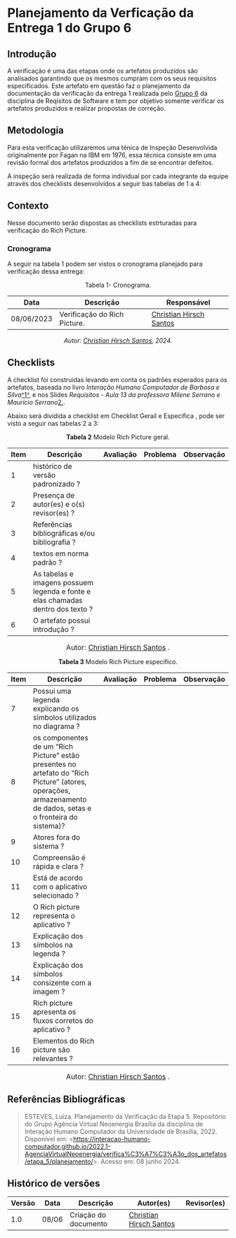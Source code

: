 # Planejamento da Verficação da Entrega 1 do Grupo 6

## Introdução 

A verificação é uma das etapas onde os artefatos produzidos são analisados garantindo que os mesmos cumpram com os seus requisitos especificados. Este artefato em questão faz o planejamento da  documentação da verificação da entrega 1 realizada pelo [Grupo 6](https://requisitos-de-software.github.io/2023.1-Booking/) da disciplina de Reqisitos de Software e tem por objetivo somente verificar os artefatos produzidos e realizar propostas de correção.


## Metodologia

Para esta verificação utilizaremos uma ténica de Inspeção Desenvolvida originalmente por Fagan na IBM em 1976, essa técnica consiste em uma revisão formal dos artefatos produzidos a fim de se encontrar defeitos.

A inspeção será realizada de forma individual por cada integrante da equipe através dos checklists desenvolvidos a seguir bas tabelas de 1 a 4:

## Contexto

Nesse documento serão dispostas as checklists estrturadas para verificação do Rich Picture.


### Cronograma

A seguir na tabela 1 podem ser vistos o cronograma planejado para verificação dessa entrega:

<center>

Tabela 1- Cronograma.

| Data       | Descrição                                  | Responsável                                      |
| ---------- | ------------------------------------------ | ------------------------------------------------ |
| 08/06/2023 | Verificação do Rich Picture.                | [Christian Hirsch Santos](https://github.com/crstyhs) |


_Autor: [Christian Hirsch Santos](https://github.com/crstyhs), 2024._

</center>

## Checklists

A checklist foi construídas levando em conta os padrões esperados para os artefatos, baseada no livro _Interação Humano Computador de Barbosa e Silva_<a id="FTF1" href="#FTF1Ref">^1^</a>,  e nos Slides _Requisitos - Aula 13 da professora Milene Serrano e Maurício Serrano_<a id="FTF2Ref" href="#FTF2">2.</a>. 

Abaixo será dividida a checklist em Checklist Gerail e Específica , pode ser visto a seguir nas tabelas 2 a 3:

<font><p style="text-align: center">**Tabela 2** Modelo Rich Picture geral.</p></font>

<center>

| Item   | Descrição                                                                                                                         | Avaliação | Problema | Observação |
| ----- | --------------------------------------------------------------------------------------------------------------------------------- | --------- | -------- | ---------- |
| 1 |  histórico de versão padronizado ?|           |          |            |
| 2 |     Presença de autor(es) e o(s) revisor(es) ?                                                             |           |          |            |
| 3 |      Referências bibliográficas e/ou bibliografia ?                                                                      |           |          |            |
| 4 |      textos em norma padrão ?                                    |           |          |            |
| 5 |      As tabelas e imagens possuem legenda e fonte e elas chamadas dentro dos texto ?                                          |           |          |            |
| 6 |      O artefato possui introdução ?                                          |           |          |            |

</center>

<font size="3"><p style="text-align: center">Autor: [Christian Hirsch Santos](https://github.com/crstyhs) .</p></font>

<font><p style="text-align: center">**Tabela 3** Modelo Rich Picture especifico.</p></font>

<center>

| Item   | Descrição                                                                                                                         | Avaliação | Problema | Observação |
| ----- | --------------------------------------------------------------------------------------------------------------------------------- | --------- | -------- | ---------- |
| 7 |    Possui uma legenda explicando os símbolos utilizados no diagrama ?                                       |            |          |            |
| 8 |  os componentes de um “Rich Picture” estão presentes no artefato do “Rich Picture” (atores, operações, armazenamento de dados, setas e o fronteira do sistema)?  |         |    |   |
| 9 |      Atores fora do sistema ?                                       |           |          |            |
| 10 |     Compreensão é rápida e clara ?                                          |           |          |            |
| 11 |      Está de acordo com o aplicativo selecionado ?                                         |           |          |            |
| 12 |      O Rich picture representa o aplicativo ?                                          |           |          |            |
| 13 |      Explicação dos símbolos na legenda ?                                          |           |          |            |
| 14 |      Explicação dos símbolos consizente com a imagem ?                                          |           |          |            |
| 15 |      Rich picture apresenta os fluxos corretos do aplicativo ?                                          |           |          |            |
| 16 |      Elementos do Rich picture são relevantes ?                                          |           |          |            |



</center>

<font size="3"><p style="text-align: center">Autor: [Christian Hirsch Santos](https://github.com/crstyhs) .</p></font>

## Referências Bibliográficas

> ESTEVES, Luíza. Planejamento da Verificação da Etapa 5. Repositório do Grupo Agência Virtual Neoenergia Brasília da disciplina de Interação Humano Computador da Universidade de Brasília, 2022. Disponível em: <<https://interacao-humano-computador.github.io/2022.1-AgenciaVirtualNeoenergia/verifica%C3%A7%C3%A3o_dos_artefatos/etapa_5/planejamento/>>. Acesso em: 08 junho 2024.


##  Histórico de versões

| Versão | Data   | Descrição | Autor(es) | Revisor(es)     |
| ------ | ---------- | ---------------- | ------------------ | ----------- |
| 1.0    | 08/06 | Criação do documento |[Christian Hirsch Santos](https://github.com/crstyhs)|  | 
